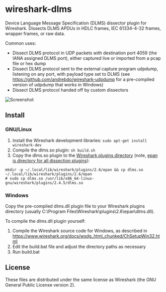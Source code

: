 # wireshark-dlms

Device Language Message Specification (DLMS) dissector plugin for Wireshark.
Dissects DLMS APDUs in HDLC frames, IEC 61334-4-32 frames, wrapper frames, or raw data.

Common uses:
- Dissect DLMS protocol in UDP packets with destination port 4059 (the IANA assigned DLMS port), either captured live or imported from a pcap file or hex dump
- Dissect DLMS protocol sent to the external capture program udpdump, listening on any port, with payload type set to DLMS (see https://github.com/andrebdo/wireshark-udpdump for a pre-compiled version of udpdump that works in Windows)
- Dissect DLMS protocol handed off by custom dissectors

![Screenshot](screenshot.png)

## Install

### GNU/Linux

1. Install the Wireshark development libraries: `sudo apt-get install wireshark-dev`
2. Compile the dlms.so plugin: `sh build.sh`
3. Copy the dlms.so plugin to the [Wireshark plugins directory](https://www.wireshark.org/docs/wsug_html_chunked/ChPluginFolders.html) (note, [epan is directory for all dissection plugins](https://code.wireshark.org/review/gitweb?p=wireshark.git;a=blob;f=doc/README.plugins;hb=HEAD#l7)):
```
mkdir -p ~/.local/lib/wireshark/plugins/2.6/epan && cp dlms.so ~/.local/lib/wireshark/plugins/2.6/epan
# sudo cp dlms.so /usr/lib/x86_64-linux-gnu/wireshark/plugins/2.4.5/dlms.so
```

### Windows

Copy the pre-compiled dlms.dll plugin file to your Wireshark plugins directory (usually C:\Program Files\Wireshark\plugins\2.6\epan\dlms.dll).

To compile the dlms.dll plugin yourself:
1. Compile the Wireshark source code for Windows, as described in https://www.wireshark.org/docs/wsdg_html_chunked/ChSetupWin32.html
2. Edit the build.bat file and adjust the directory paths as necessary
3. Run build.bat

## License

These files are distributed under the same license as Wireshark (the GNU General Public License version 2).
